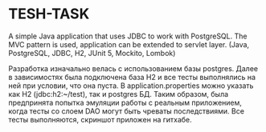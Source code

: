 TESH-TASK
==============
A simple Java application that uses JDBC to work with PostgreSQL. The MVC pattern is used, application 
can be extended to servlet layer. (Java, PostgreSQL, JDBC, H2, JUnit 5, Mockito, Lombok)

Разработка изначально велась с использованием базы postgres. Далее в зависимостях была подключена база H2 и все тесты выполнялись на ней при условии, что она пуста.
В application.properties можно указать как H2 (jdbc:h2:~/test), так и postgres БД.
Таким образом, была предпринята попытка эмуляции работы с реальным приложением, когда тесты со слоем DAO могут быть чреваты последствиями.
Все тесты выполняются, скриншот приложен на гитхабе.
